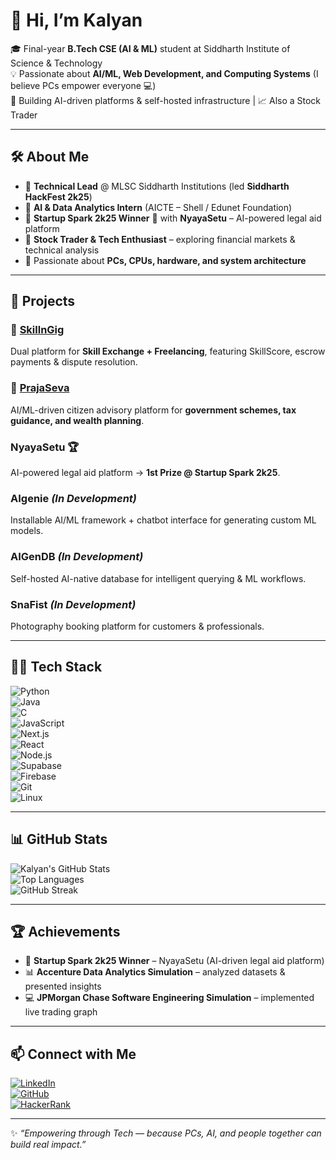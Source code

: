 # 👋 Hi, I’m Kalyan  

🎓 Final-year **B.Tech CSE (AI & ML)** student at Siddharth Institute of Science & Technology  
💡 Passionate about **AI/ML, Web Development, and Computing Systems** (I believe PCs empower everyone 💻)  
🚀 Building AI-driven platforms & self-hosted infrastructure | 📈 Also a Stock Trader  

---

## 🛠️ About Me  
- 🔹 **Technical Lead** @ MLSC Siddharth Institutions (led **Siddharth HackFest 2k25**)  
- 🔹 **AI & Data Analytics Intern** (AICTE – Shell / Edunet Foundation)  
- 🔹 **Startup Spark 2k25 Winner** 🥇 with **NyayaSetu** – AI-powered legal aid platform  
- 🔹 **Stock Trader & Tech Enthusiast** – exploring financial markets & technical analysis  
- 🔹 Passionate about **PCs, CPUs, hardware, and system architecture**  

---

## 🚀 Projects  

### 🔗 [SkillnGig](https://skillngig.xyz)  
Dual platform for **Skill Exchange + Freelancing**, featuring SkillScore, escrow payments & dispute resolution.  

### 🔗 [PrajaSeva](https://prajaSeva-ai.vercel.app)  
AI/ML-driven citizen advisory platform for **government schemes, tax guidance, and wealth planning**.  

### NyayaSetu 🏆  
AI-powered legal aid platform → **1st Prize @ Startup Spark 2k25**.  

### AIgenie *(In Development)*  
Installable AI/ML framework + chatbot interface for generating custom ML models.  

### AIGenDB *(In Development)*  
Self-hosted AI-native database for intelligent querying & ML workflows.  

### SnaFist *(In Development)*  
Photography booking platform for customers & professionals.  

---

## 🧑‍💻 Tech Stack  

![Python](https://img.shields.io/badge/Python-3776AB?style=for-the-badge&logo=python&logoColor=white)  
![Java](https://img.shields.io/badge/Java-007396?style=for-the-badge&logo=java&logoColor=white)  
![C](https://img.shields.io/badge/C-00599C?style=for-the-badge&logo=c&logoColor=white)  
![JavaScript](https://img.shields.io/badge/JavaScript-F7DF1E?style=for-the-badge&logo=javascript&logoColor=black)  
![Next.js](https://img.shields.io/badge/Next.js-000000?style=for-the-badge&logo=nextdotjs&logoColor=white)  
![React](https://img.shields.io/badge/React-20232A?style=for-the-badge&logo=react&logoColor=61DAFB)  
![Node.js](https://img.shields.io/badge/Node.js-339933?style=for-the-badge&logo=nodedotjs&logoColor=white)  
![Supabase](https://img.shields.io/badge/Supabase-3ECF8E?style=for-the-badge&logo=supabase&logoColor=white)  
![Firebase](https://img.shields.io/badge/Firebase-FFCA28?style=for-the-badge&logo=firebase&logoColor=black)  
![Git](https://img.shields.io/badge/Git-F05032?style=for-the-badge&logo=git&logoColor=white)  
![Linux](https://img.shields.io/badge/Linux-FCC624?style=for-the-badge&logo=linux&logoColor=black)  

---

## 📊 GitHub Stats  

![Kalyan's GitHub Stats](https://github-readme-stats.vercel.app/api?username=kalyanpannangala&show_icons=true&theme=tokyonight)  
![Top Languages](https://github-readme-stats.vercel.app/api/top-langs/?username=kalyanpannangala&layout=compact&theme=tokyonight)  
![GitHub Streak](https://github-readme-streak-stats.herokuapp.com/?user=kalyanpannangala&theme=tokyonight)  

---

## 🏆 Achievements  
- 🥇 **Startup Spark 2k25 Winner** – NyayaSetu (AI-driven legal aid platform)  
- 📊 **Accenture Data Analytics Simulation** – analyzed datasets & presented insights  
- 💻 **JPMorgan Chase Software Engineering Simulation** – implemented live trading graph  

---

## 📫 Connect with Me  

[![LinkedIn](https://img.shields.io/badge/LinkedIn-0A66C2?style=for-the-badge&logo=linkedin&logoColor=white)](https://www.linkedin.com/in/kalyanpannangala/)  
[![GitHub](https://img.shields.io/badge/GitHub-181717?style=for-the-badge&logo=github&logoColor=white)](https://github.com/kalyanpannangala)  
[![HackerRank](https://img.shields.io/badge/HackerRank-2EC866?style=for-the-badge&logo=hackerrank&logoColor=white)](https://www.hackerrank.com/profile/kalyanpannangala)  

---

✨ *“Empowering through Tech — because PCs, AI, and people together can build real impact.”*  
